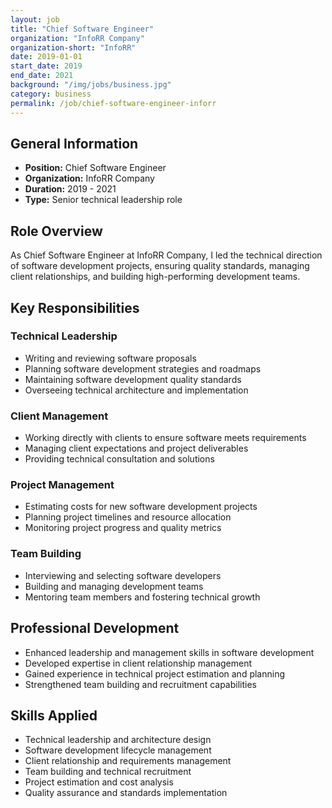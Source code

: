 ```yaml
---
layout: job
title: "Chief Software Engineer"
organization: "InfoRR Company"
organization-short: "InfoRR"
date: 2019-01-01
start_date: 2019
end_date: 2021
background: "/img/jobs/business.jpg"
category: business
permalink: /job/chief-software-engineer-inforr
---
```


## General Information

- **Position:** Chief Software Engineer
- **Organization:** InfoRR Company
- **Duration:** 2019 - 2021
- **Type:** Senior technical leadership role

## Role Overview

As Chief Software Engineer at InfoRR Company, I led the technical direction of software development projects, ensuring quality standards, managing client relationships, and building high-performing development teams.

## Key Responsibilities

### Technical Leadership
- Writing and reviewing software proposals
- Planning software development strategies and roadmaps
- Maintaining software development quality standards
- Overseeing technical architecture and implementation

### Client Management
- Working directly with clients to ensure software meets requirements
- Managing client expectations and project deliverables
- Providing technical consultation and solutions

### Project Management
- Estimating costs for new software development projects
- Planning project timelines and resource allocation
- Monitoring project progress and quality metrics

### Team Building
- Interviewing and selecting software developers
- Building and managing development teams
- Mentoring team members and fostering technical growth

## Professional Development

- Enhanced leadership and management skills in software development
- Developed expertise in client relationship management
- Gained experience in technical project estimation and planning
- Strengthened team building and recruitment capabilities

## Skills Applied

- Technical leadership and architecture design
- Software development lifecycle management
- Client relationship and requirements management
- Team building and technical recruitment
- Project estimation and cost analysis
- Quality assurance and standards implementation
